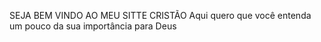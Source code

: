 SEJA BEM VINDO AO MEU SITTE CRISTÃO
Aqui quero que você entenda um pouco da sua importância para Deus
